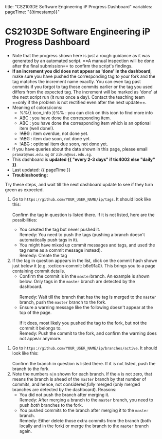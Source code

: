 <frontmatter>
  title: "CS2103DE Software Engineering iP Progress Dashboard"
  variables:
    pageTime: "{{timestamp}}"
</frontmatter>

<h1 class="display-4">CS2103DE Software Engineering iP Progress Dashboard</h1>

<box>

* Note that the progress shown here is just a rough guidance as it was generated by an automated script. ==A manual inspection will be done after the final submission== to confirm the script's findings.
* **If an increment you did does not appear as 'done' in the dashboard**, make sure you have pushed the corresponding tag to your fork and the tag matches the increment name exactly. You can even tag past commits if you forgot to tag those commits earlier or the tag you used differs from the expected tag. The increment will be marked as 'done' at the next script run (it runs once a day). Contact the teaching team ==only if the problem is not rectified even after the next update==.
* Meaning of colors/icons:
  * %%{{ icon_info }}%% : you can click on this icon to find more info
  * <span class="badge bg-success">ABC</span> : you have done the corresponding item.
  * <span class="badge bg-info">ABC</span> : you have done the corresponding item which is an optional item (well done!).
  * <span class="badge bg-danger">!~~ABC~~</span> : item overdue, not done yet.
  * <span class="badge bg-dark">!~~ABC~~</span> : item due soon, not done yet.
  * <span class="badge bg-secondary">!~~ABC~~</span> : optional item due soon, not done yet.
* If you have queries about the data shown in this page, please email `pranat@nus.edu.sg` or `zikun@nus.edu.sg`.
* This dashboard is **updated {{ "every 2-3 days" if tic4002 else "daily" }}**.
* Last updated: {{ pageTime }}
* **Troubleshooting:**

<panel type="seamless" header="Why is an increment related to a _tag_ not green?">

Try these steps, and wait till the next dashboard update to see if they turn green as expected.

1. Go to `https://github.com/YOUR_USER_NAME/ip/tags`. It should look like this:<br>
   <pic src="contents/images/tag-list.png"/><br>
   Confirm the tag in question is listed there. If it is not listed, here are the possibilities:
   * You created the tag but never pushed it.<br>
     Remedy: You need to push the tags (pushing a branch doesn't automatically push tags in it).
   * You might have mixed up commit messages and tags, and used the tag name as a commit message instead).<br>
      Remedy: Create the tag
1. If the tag in question appears in the list, click on the commit hash shown just below it (e.g. <span class="badge badge-light text-secondary"> :octicon-commit: b6e91a0</span>). This brings you to a page containing commit details.
   * Confirm the commit is in the `master`branch. An example is shown below. Only tags in the `master` branch are detected by the dashboard.<br>
     <pic src="contents/images/commit-details.png"/><br>
     Remedy: Wait till the branch that has the tag is merged to the `master` branch, push the `master` branch to the fork.
   * Ensure a warning message like the following doesn't appear at the top of the page.<br>
     <pic src="contents/images/orphan-commit-warning.png"/><br>
     If it does, most likely you pushed the tag to the fork, but not the commit it belongs to.<br>
     Remedy: Push the commit to the fork, and confirm the warning does not appear anymore.

</panel>
<panel type="seamless" header="Why is an increment related to a _branch_ not green?">

1. Go to `https://github.com/YOUR_USER_NAME/ip/branches/active`. It should look like this:<br>
   <pic src="contents/images/active-branches.png"/><br>
   Confirm the branch in question is listed there. If it is not listed, push the branch to the fork.
1. Note the numbers `n|m` shown for each branch. If the `m` is not zero, that means the branch is ahead of the `master` branch by that number of commits, and hence, not considered _fully_ merged (only merged branches are detected by the dashboard). Reasons:
   * You did not push the branch after merging it.<br>
     Remedy: After merging a branch to the `master` branch, you need to push _both_ branches to the fork.
   * You pushed commits to the branch after merging it to the `master` branch.<br>
     Remedy: Either delete those extra commits from the branch (both locally and in the fork) or merge the branch to the `master` branch again.
</panel>
</box>

<include src="contents/cs2103/ip-progress-table-fragment.md" trim="false" optional="false" heading="none" omit-overall-progress="true" />
